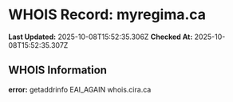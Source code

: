 # WHOIS Record: myregima.ca

**Last Updated:** 2025-10-08T15:52:35.306Z
**Checked At:** 2025-10-08T15:52:35.307Z

## WHOIS Information

**error:** getaddrinfo EAI_AGAIN whois.cira.ca

